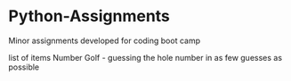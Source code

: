 # Python-Assignments

Minor assignments developed for coding boot camp

list of items
  Number Golf - guessing the hole number in as few guesses as possible
